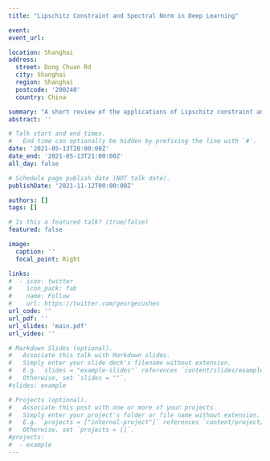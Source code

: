 ```yaml
---
title: "Lipschitz Constraint and Spectral Norm in Deep Learning"

event: 
event_url: 

location: Shanghai
address:
  street: Dong Chuan Rd
  city: Shanghai
  region: Shanghai
  postcode: '200240'
  country: China

summary: "A short review of the applications of Lipschitz constraint and spectral norm in Deep Learning."
abstract: ''

# Talk start and end times.
#   End time can optionally be hidden by prefixing the line with `#`.
date: '2021-05-13T20:00:00Z'
date_end: '2021-05-13T21:00:00Z'
all_day: false

# Schedule page publish date (NOT talk date).
publishDate: '2021-11-12T00:00:00Z'

authors: []
tags: []

# Is this a featured talk? (true/false)
featured: false

image:
  caption: ''
  focal_point: Right

links:
#  - icon: twitter
#    icon_pack: fab
#    name: Follow
#    url: https://twitter.com/georgecushen
url_code: ''
url_pdf: ''
url_slides: 'main.pdf'
url_video: ''

# Markdown Slides (optional).
#   Associate this talk with Markdown slides.
#   Simply enter your slide deck's filename without extension.
#   E.g. `slides = "example-slides"` references `content/slides/example-slides.md`.
#   Otherwise, set `slides = ""`.
#slides: example

# Projects (optional).
#   Associate this post with one or more of your projects.
#   Simply enter your project's folder or file name without extension.
#   E.g. `projects = ["internal-project"]` references `content/project/deep-learning/index.md`.
#   Otherwise, set `projects = []`.
#projects:
#  - example
---
```

